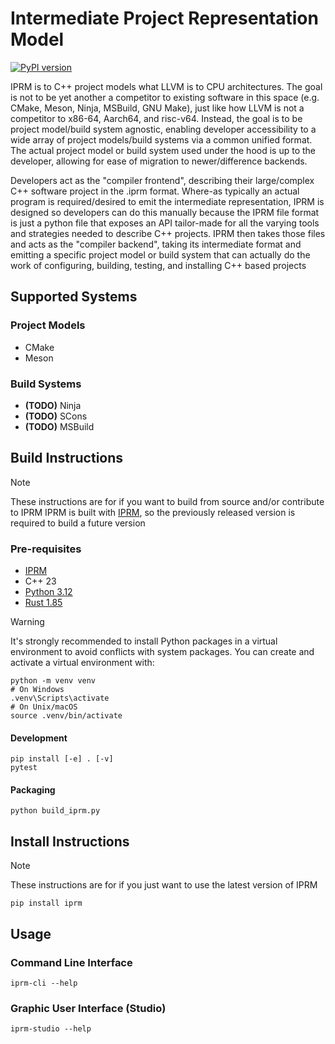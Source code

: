 # Intermediate Project Representation Model

[![PyPI version](https://img.shields.io/pypi/v/iprm.svg)](https://pypi.org/project/iprm/)

IPRM is to C++ project models what LLVM is to CPU architectures.
The goal is not to be yet another a competitor to existing software in this space (e.g. CMake, Meson, Ninja, MSBuild,
GNU Make), just like
how LLVM is not a competitor to x86-64, Aarch64, and risc-v64. Instead, the goal is to be project
model/build system agnostic, enabling developer accessibility to a wide array of project
models/build systems via a common unified format. The actual project model or build
system used under the hood is up to the developer, allowing for ease of migration to
newer/difference backends.

Developers act as the "compiler frontend", describing their large/complex C++ software project
in the .iprm format. Where-as typically an actual program is required/desired to emit the
intermediate representation, IPRM is designed so developers can do this manually because the
IPRM file format is just a python file that exposes an API tailor-made for all the varying tools
and strategies needed to describe C++ projects. IPRM then takes those files and acts as
the "compiler backend", taking its intermediate format and emitting a specific project model or
build system that can actually do the work of configuring, building, testing, and installing
C++ based projects

## Supported Systems

### Project Models

- CMake
- Meson

### Build Systems

- **(TODO)** Ninja
- **(TODO)** SCons
- **(TODO)** MSBuild

## Build Instructions
> [!NOTE]
> These instructions are for if you want to build from source and/or contribute to IPRM
> IPRM is built with [IPRM](https://pypi.org/project/iprm/), so the previously released version is required to build a future version

### Pre-requisites
- [IPRM](https://pypi.org/project/iprm/)
- C++ 23
- [Python 3.12](https://www.python.org/downloads/)
- [Rust 1.85](https://rustup.rs/)

> [!WARNING]
> It's strongly recommended to install Python packages in a virtual environment to avoid conflicts with system
packages. You can create and activate a virtual environment with:
> ```
> python -m venv venv
> # On Windows
> .venv\Scripts\activate
> # On Unix/macOS
> source .venv/bin/activate
> ```

#### Development
```
pip install [-e] . [-v]
pytest
```

#### Packaging
```
python build_iprm.py
```

## Install Instructions
> [!NOTE]
> These instructions are for if you just want to use the latest version of IPRM

```
pip install iprm
```

## Usage
### Command Line Interface
`iprm-cli --help`

### Graphic User Interface (Studio)
`iprm-studio --help`
